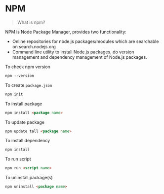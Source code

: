 # NPM

> What is npm?

NPM is Node Package Manager, provides two functionality:

- Online repositories for node.js packages/modules which are searchable on
  search.nodejs.org
- Command line utility to install Node.js packages, do version management and
  dependency management of Node.js packages.

To check npm version

```Markdown
npm --version
```

To create `package.json`

```Markdown
npm init
```

To install package

```Markdown
npm install <package name>
```

To update package

```Markdown
npm update tall <package name>
```

To install dependency

```Markdown
npm install
```

To run script

```Markdown
npm run <script name>
```

To uninstall package(s)

```Markdown
npm uninstall <package name>
```

